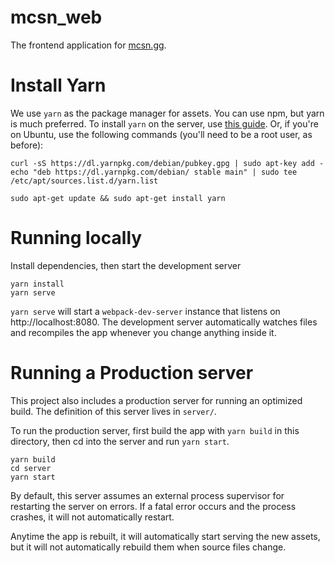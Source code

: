 # mcsn_web

The frontend application for [mcsn.gg](https://mcsn.gg).

# Install Yarn

We use `yarn` as the package manager for assets. You can use npm, but yarn is much preferred. To install `yarn` on the server, use [this guide](https://yarnpkg.com/en/docs/install). Or, if you're on Ubuntu, use the following commands (you'll need to be a root user, as before):

```shell
curl -sS https://dl.yarnpkg.com/debian/pubkey.gpg | sudo apt-key add -
echo "deb https://dl.yarnpkg.com/debian/ stable main" | sudo tee /etc/apt/sources.list.d/yarn.list

sudo apt-get update && sudo apt-get install yarn
```

# Running locally

Install dependencies, then start the development server

```
yarn install
yarn serve
```

`yarn serve` will start a `webpack-dev-server` instance that listens on http://localhost:8080. The development server automatically watches files and recompiles the app whenever you change anything inside it.

# Running a Production server

This project also includes a production server for running an optimized build. The definition of this server lives in `server/`.

To run the production server, first build the app with `yarn build` in this directory, then cd into the server and run `yarn start`.

```
yarn build
cd server
yarn start
```

By default, this server assumes an external process supervisor for restarting the server on errors. If a fatal error occurs and the process crashes, it will not automatically restart.

Anytime the app is rebuilt, it will automatically start serving the new assets, but it will not automatically rebuild them when source files change.

